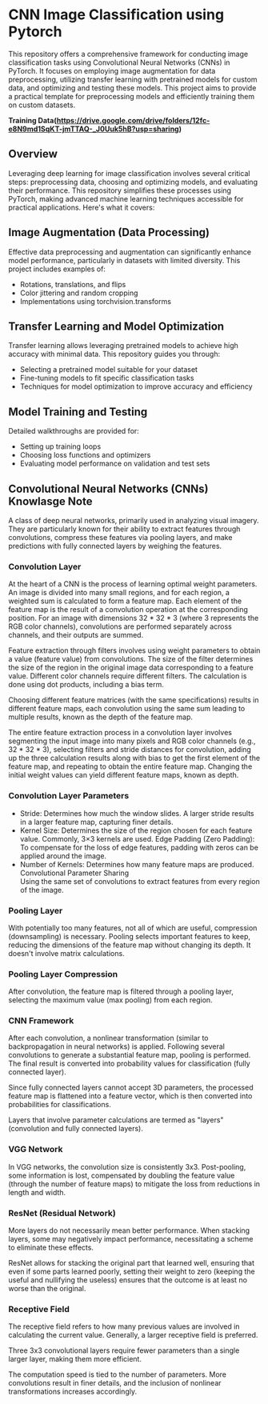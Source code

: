 # CNN Image Classification using Pytorch
This repository offers a comprehensive framework for conducting image classification tasks using Convolutional Neural Networks (CNNs) in PyTorch. It focuses on employing image augmentation for data preprocessing, utilizing transfer learning with pretrained models for custom data, and optimizing and testing these models. This project aims to provide a practical template for preprocessing models and efficiently training them on custom datasets.  

**Training Data(https://drive.google.com/drive/folders/12fc-e8N9md1SqKT-jmTTAQ-_J0Uuk5hB?usp=sharing)**



## Overview

Leveraging deep learning for image classification involves several critical steps: preprocessing data, choosing and optimizing models, and evaluating their performance. This repository simplifies these processes using PyTorch, making advanced machine learning techniques accessible for practical applications. Here's what it covers:


## Image Augmentation (Data Processing)

Effective data preprocessing and augmentation can significantly enhance model performance, particularly in datasets with limited diversity. This project includes examples of:  

- Rotations, translations, and flips
- Color jittering and random cropping
- Implementations using torchvision.transforms

## Transfer Learning and Model Optimization
Transfer learning allows leveraging pretrained models to achieve high accuracy with minimal data. This repository guides you through:  

- Selecting a pretrained model suitable for your dataset
- Fine-tuning models to fit specific classification tasks
- Techniques for model optimization to improve accuracy and efficiency

## Model Training and Testing
Detailed walkthroughs are provided for:

- Setting up training loops
- Choosing loss functions and optimizers
- Evaluating model performance on validation and test sets


## Convolutional Neural Networks (CNNs) Knowlasge Note
A class of deep neural networks, primarily used in analyzing visual imagery. They are particularly known for their ability to extract features through convolutions, compress these features via pooling layers, and make predictions with fully connected layers by weighing the features.

### Convolution Layer
At the heart of a CNN is the process of learning optimal weight parameters. An image is divided into many small regions, and for each region, a weighted sum is calculated to form a feature map. Each element of the feature map is the result of a convolution operation at the corresponding position. For an image with dimensions 32 * 32 * 3 (where 3 represents the RGB color channels), convolutions are performed separately across channels, and their outputs are summed.  

Feature extraction through filters involves using weight parameters to obtain a value (feature value) from convolutions. The size of the filter determines the size of the region in the original image data corresponding to a feature value. Different color channels require different filters. The calculation is done using dot products, including a bias term.  

Choosing different feature matrices (with the same specifications) results in different feature maps, each convolution using the same sum leading to multiple results, known as the depth of the feature map.  

The entire feature extraction process in a convolution layer involves segmenting the input image into many pixels and RGB color channels (e.g., 32 * 32 * 3), selecting filters and stride distances for convolution, adding up the three calculation results along with bias to get the first element of the feature map, and repeating to obtain the entire feature map. Changing the initial weight values can yield different feature maps, known as depth.

### Convolution Layer Parameters
- Stride: Determines how much the window slides. A larger stride results in a larger feature map, capturing finer details.
- Kernel Size: Determines the size of the region chosen for each feature value. Commonly, 3×3 kernels are used.
Edge Padding (Zero Padding): To compensate for the loss of edge features, padding with zeros can be applied around the image.
- Number of Kernels: Determines how many feature maps are produced.  
Convolutional Parameter Sharing  
Using the same set of convolutions to extract features from every region of the image.

### Pooling Layer
With potentially too many features, not all of which are useful, compression (downsampling) is necessary. Pooling selects important features to keep, reducing the dimensions of the feature map without changing its depth. It doesn't involve matrix calculations.

### Pooling Layer Compression
After convolution, the feature map is filtered through a pooling layer, selecting the maximum value (max pooling) from each region.  

### CNN Framework
After each convolution, a nonlinear transformation (similar to backpropagation in neural networks) is applied. Following several convolutions to generate a substantial feature map, pooling is performed. The final result is converted into probability values for classification (fully connected layer).  

Since fully connected layers cannot accept 3D parameters, the processed feature map is flattened into a feature vector, which is then converted into probabilities for classifications.   

Layers that involve parameter calculations are termed as "layers" (convolution and fully connected layers).

### VGG Network
In VGG networks, the convolution size is consistently 3x3. Post-pooling, some information is lost, compensated by doubling the feature value (through the number of feature maps) to mitigate the loss from reductions in length and width.  

### ResNet (Residual Network)
More layers do not necessarily mean better performance. When stacking layers, some may negatively impact performance, necessitating a scheme to eliminate these effects.  

ResNet allows for stacking the original part that learned well, ensuring that even if some parts learned poorly, setting their weight to zero (keeping the useful and nullifying the useless) ensures that the outcome is at least no worse than the original.  

### Receptive Field
The receptive field refers to how many previous values are involved in calculating the current value. Generally, a larger receptive field is preferred.  

Three 3x3 convolutional layers require fewer parameters than a single larger layer, making them more efficient.  

The computation speed is tied to the number of parameters. More convolutions result in finer details, and the inclusion of nonlinear transformations increases accordingly.  